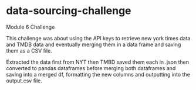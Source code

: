# data-sourcing-challenge
Module 6 Challenge 

This challenge was about using the API keys to retrieve new york times data and TMDB data and eventually merging them in a data frame and saving them as a CSV file. 

Extracted the data first from NYT then TMBD saved them each in .json then converted to pandas dataframes before merging both dataframes and saving into a merged df, formatting the new columns and outputting into the output.csv file. 
